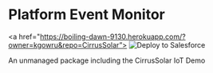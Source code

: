 Platform Event Monitor
=======

<a href="https://boiling-dawn-9130.herokuapp.com/?owner=kgowru&repo=CirrusSolar”>
  <img alt="Deploy to Salesforce"
       src="https://raw.githubusercontent.com/afawcett/githubsfdeploy/master/src/main/webapp/resources/img/deploy.png">
</a>

An unmanaged package including the CirrusSolar IoT Demo